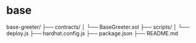 # base
base-greeter/
├── contracts/
│   └── BaseGreeter.sol
├── scripts/
│   └── deploy.js
├── hardhat.config.js
├── package.json
├── README.md
